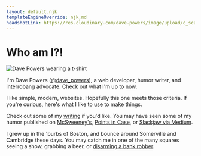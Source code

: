 ```yaml
---
layout: default.njk
templateEngineOverride: njk,md
headshotLink: https://res.cloudinary.com/dave-powers/image/upload/c_scale,w_861/v1586371313/dave_powers_headshot
---
```


# Who am I?!

<picture>
  <source type="image/webp" srcset="{{ headshotLink }}.webp">
  <source type="image/jpeg" srcset="{{ headshotLink }}.jpg">
  <img src="data:," alt="Dave Powers wearing a t-shirt">
</picture>

I'm Dave Powers ([@dave_powers](https://twitter.com/dave_powers)), a web developer, humor writer, and interrobang advocate. Check out what I'm up to [now](now/).

I like simple, modern, websites. Hopefully this one meets those criteria. If you're curious, here's what I like to [use](uses/) to make things.

Check out some of my [writing](writing/) if you'd like. You may have seen some of my humor published on [McSweeney's](https://www.mcsweeneys.net/authors/dave-powers), [Points in Case](https://www.pointsincase.com/author/dave-powers), or [Slackjaw via Medium](https://medium.com/@dave_powers).

I grew up in the 'burbs of Boston, and bounce around Somerville and Cambridge these days. You may catch me in one of the many squares seeing a show, grabbing a beer, or [disarming a bank robber](https://www.bostonglobe.com/metro/2019/05/01/man-who-bumped-into-bank-robbery-suspect-says-was-position-react/c7AV2FzhgOBq1iiifW0zpI/story.html).
